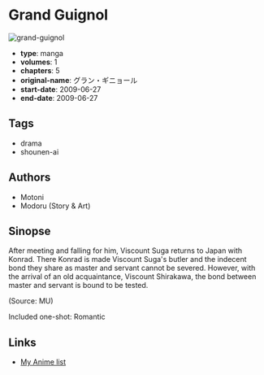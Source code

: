 # Grand Guignol

![grand-guignol](https://cdn.myanimelist.net/images/manga/3/182951.jpg)

-   **type**: manga
-   **volumes**: 1
-   **chapters**: 5
-   **original-name**: グラン・ギニョール
-   **start-date**: 2009-06-27
-   **end-date**: 2009-06-27

## Tags

-   drama
-   shounen-ai

## Authors

-   Motoni
-   Modoru (Story & Art)

## Sinopse

After meeting and falling for him, Viscount Suga returns to Japan with Konrad. There Konrad is made Viscount Suga's butler and the indecent bond they share as master and servant cannot be severed. However, with the arrival of an old acquaintance, Viscount Shirakawa, the bond between master and servant is bound to be tested.

(Source: MU)

Included one-shot:
Romantic

## Links

-   [My Anime list](https://myanimelist.net/manga/17236/Grand_Guignol)
